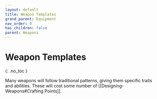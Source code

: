 ```yaml
---
layout: default
title: Weapon Templates
grand_parent: Equipment
nav_order: 0
has_children: false
parent: Weapons
---
```

# Weapon Templates
{: .no_toc }

Many weapons will follow traditional patterns, giving them specific traits and abilities. These will cost some number of [[Designing-Weapons#Crafting Points]].


